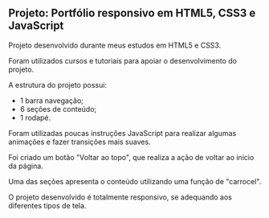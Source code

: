 ## Projeto: Portfólio responsivo em HTML5, CSS3 e JavaScript

Projeto desenvolvido durante meus estudos em HTML5 e CSS3. 

Foram utilizados cursos e tutoriais para apoiar o desenvolvimento do projeto.

A estrutura do projeto possui: 
- 1 barra navegação; 
- 6 seções de conteúdo;
- 1 rodapé.

Foram utilizadas poucas instruções JavaScript para realizar algumas animações e fazer transições mais suaves.

Foi criado um botão "Voltar ao topo", que realiza a ação de voltar ao início da página.

Uma das seções apresenta o conteúdo utilizando uma função de "carrocel".

O projeto desenvolvido é totalmente responsivo, se adequando aos diferentes tipos de tela.
